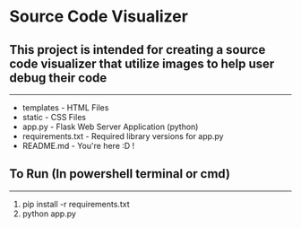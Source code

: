 # Source Code Visualizer
## This project is intended for creating a source code visualizer that utilize images to help user debug their code
-------------------------------------------------------------------------------------------------------------------

* templates - HTML Files
* static - CSS Files
* app.py - Flask Web Server Application (python)
* requirements.txt - Required library versions for app.py
* README.md - You're here :D !

## To Run (In powershell terminal or cmd)
-------------------------------------------------------------------------------------------------------------------
1. pip install -r requirements.txt
2. python app.py
